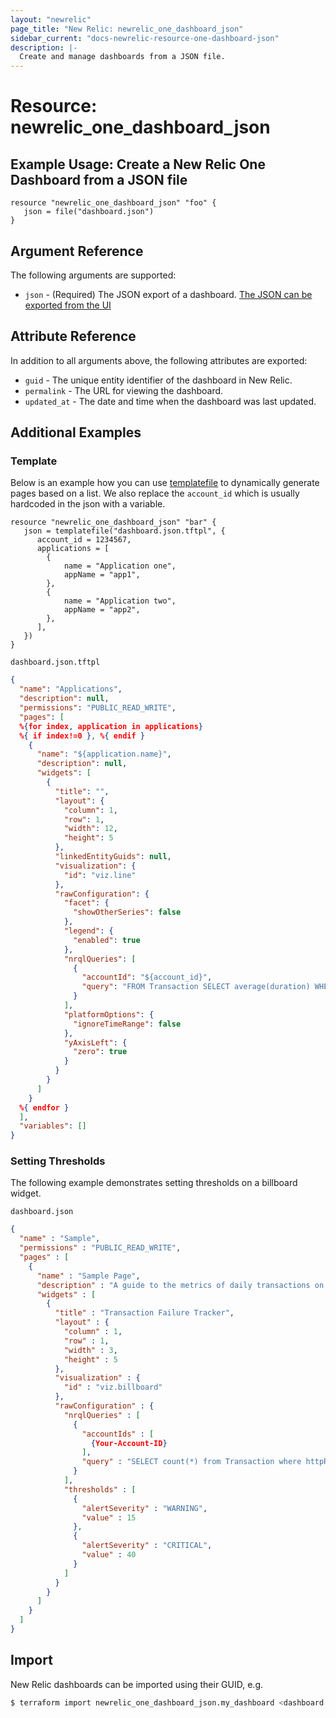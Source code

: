 ```yaml
---
layout: "newrelic"
page_title: "New Relic: newrelic_one_dashboard_json"
sidebar_current: "docs-newrelic-resource-one-dashboard-json"
description: |-
  Create and manage dashboards from a JSON file.
---
```


# Resource: newrelic_one_dashboard_json

## Example Usage: Create a New Relic One Dashboard from a JSON file

```hcl
resource "newrelic_one_dashboard_json" "foo" {
   json = file("dashboard.json")
}
```

## Argument Reference

The following arguments are supported:

- `json` - (Required) The JSON export of a dashboard. [The JSON can be exported from the UI](https://docs.newrelic.com/docs/query-your-data/explore-query-data/dashboards/dashboards-charts-import-export-data/#dashboards)

## Attribute Reference

In addition to all arguments above, the following attributes are exported:

- `guid` - The unique entity identifier of the dashboard in New Relic.
- `permalink` - The URL for viewing the dashboard.
- `updated_at` - The date and time when the dashboard was last updated.

## Additional Examples

### Template

Below is an example how you can use [templatefile](https://www.terraform.io/language/functions/templatefile) to dynamically generate pages based on a list. We also replace the `account_id` which is usually hardcoded in the json with a variable.

```hcl
resource "newrelic_one_dashboard_json" "bar" {
   json = templatefile("dashboard.json.tftpl", {
      account_id = 1234567,
      applications = [
        {
            name = "Application one",
            appName = "app1",
        },
        {
            name = "Application two",
            appName = "app2",
        },
      ],
   })
}
```

`dashboard.json.tftpl`
```json
{
  "name": "Applications",
  "description": null,
  "permissions": "PUBLIC_READ_WRITE",
  "pages": [
  %{for index, application in applications}
  %{ if index!=0 }, %{ endif }
    {
      "name": "${application.name}",
      "description": null,
      "widgets": [
        {
          "title": "",
          "layout": {
            "column": 1,
            "row": 1,
            "width": 12,
            "height": 5
          },
          "linkedEntityGuids": null,
          "visualization": {
            "id": "viz.line"
          },
          "rawConfiguration": {
            "facet": {
              "showOtherSeries": false
            },
            "legend": {
              "enabled": true
            },
            "nrqlQueries": [
              {
                "accountId": "${account_id}",
                "query": "FROM Transaction SELECT average(duration) WHERE appName = '${application.appName}' TIMESERIES "
              }
            ],
            "platformOptions": {
              "ignoreTimeRange": false
            },
            "yAxisLeft": {
              "zero": true
            }
          }
        }
      ]
    }
  %{ endfor }
  ],
  "variables": []
}
```
### Setting Thresholds

The following example demonstrates setting thresholds on a billboard widget.

`dashboard.json`
```json
{
  "name" : "Sample",
  "permissions" : "PUBLIC_READ_WRITE",
  "pages" : [
    {
      "name" : "Sample Page",
      "description" : "A guide to the metrics of daily transactions on the website.",
      "widgets" : [
        {
          "title" : "Transaction Failure Tracker",
          "layout" : {
            "column" : 1,
            "row" : 1,
            "width" : 3,
            "height" : 5
          },
          "visualization" : {
            "id" : "viz.billboard"
          },
          "rawConfiguration" : {
            "nrqlQueries" : [
              {
                "accountIds" : [
                  {Your-Account-ID}
                ],
                "query" : "SELECT count(*) from Transaction where httpResponseCode!=200 since 1 hour ago"
              }
            ],
            "thresholds" : [
              {
                "alertSeverity" : "WARNING",
                "value" : 15
              },
              {
                "alertSeverity" : "CRITICAL",
                "value" : 40
              }
            ]
          }
        }
      ]
    }
  ]
}
```


## Import

New Relic dashboards can be imported using their GUID, e.g.

```bash
$ terraform import newrelic_one_dashboard_json.my_dashboard <dashboard GUID>
```
